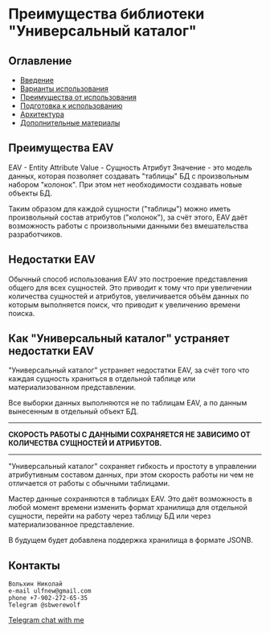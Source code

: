 # Преимущества библиотеки "Универсальный каталог"

## Оглавление
- [Введение](./../readme.md)
- [Варианты использования](./use-case.md)
- [Преимущества от использования](./benefits.md)
- [Подготовка к использованию](./preparatory-steps.md)
- [Архитектура](./inner-workings.md)
- [Дополнительные материалы](./additional.md)

## Преимущества EAV

EAV - Entity Attribute Value - Сущность Атрибут Значение - это модель
данных, которая позволяет создавать "таблицы" БД с произвольным
набором "колонок". При этом нет необходимости создавать новые объекты
БД.

Таким образом для каждой сущности ("таблицы") можно иметь произвольный
состав атрибутов ("колонок"), за счёт этого, EAV даёт возможность
работы с произвольными данными без вмешательства разработчиков.

## Недостатки EAV

Обычный способ использования EAV это построение представления общего
для всех сущностей. Это приводит к тому что при увеличении количества
сущностей и атрибутов, увеличивается объём данных по которым
выполняется поиск, что приводит к увеличению времени поиска.

## Как "Универсальный каталог" устраняет недостатки EAV

"Универсальный каталог" устраняет недостатки EAV, за счёт того что
каждая сущность храниться в отдельной таблице или материализованном
представлении. 

Все выборки данных выполняются не по таблицам EAV, а по данным
вынесенным в отдельный объект БД.

---

**СКОРОСТЬ РАБОТЫ С ДАННЫМИ СОХРАНЯЕТСЯ НЕ ЗАВИСИМО ОТ КОЛИЧЕСТВА
СУЩНОСТЕЙ И АТРИБУТОВ.**

---

"Универсальный каталог" сохраняет гибкость и простоту в управлении
атрибутивным составом данных, при этом скорость работы ни чем не
отличается от работы с обычными таблицами.

Мастер данные сохраняются в таблицах EAV. Это даёт
возможность в любой момент времени изменить формат хранилища для
отдельной сущности, перейти на работу через таблицу БД или через
материализованное представление.

В будущем будет добавлена поддержка хранилища в формате JSONB.

## Контакты
```
Вольхин Николай
e-mail ulfnew@gmail.com
phone +7-902-272-65-35
Telegram @sbwerewolf
```
[Telegram chat with me](https://t.me/SbWereWolf) 
